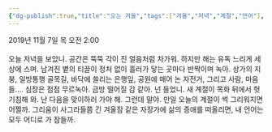 ```yaml
---
{"dg-publish":true,"title":"오는 겨울","tags":["겨울","저녁","계절","언어"],"permalink":"/쓴 글/에세이 또는 시/오는 겨울/","dgPassFrontmatter":true,"noteIcon":""}
---
```


2019년 11월 7일 목 오전 2:00<br/>
<br/>
오늘 저녁을 보았니. 공간은 뚝뚝 각이 진 얼음처럼 차가워. 하지만 해는 유독 느리게 세상에 스며. 남겨진 볕의 티끌이 정처 없이 흘러가 닿는 곳마다 반짝이며 녹아. 상가의 지붕, 일방통행 골목길, 바닥에 쓸리는 은행잎, 공원에 매어 논 자전거, 그리고 사람, 마음들…. 심장은 점점 무르녹아. 금방 떨어질 감 같아. 넌 들었니. 새 계절이 목화 뒤에서 헛기침해 와. 난 다음을 맞이하러 가야 해. 그런데 말야. 만일 오늘의 계절이 썩 그리워지면 어쩔까. 그리움이 사그라들쯤 긴 겨울잠 같은 자장가에 삶의 증애를 떠올리면, 내 언어는 모두 어디로 가 잠들까.<br/>
